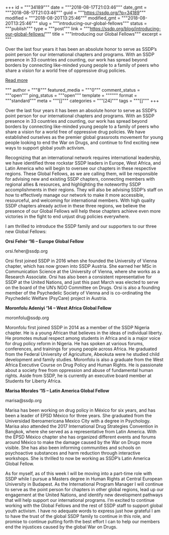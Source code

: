 +++
id = """34189"""
date = """2018-08-17T21:03:46"""
date_gmt = """2018-08-17T21:03:46"""
guid = """https://ssdp.org/?p=34189"""
modified = """2018-08-20T13:25:46"""
modified_gmt = """2018-08-20T13:25:46"""
slug = """introducing-our-global-fellows"""
status = """publish"""
type = """post"""
link = """https://ssdp.org/blog/introducing-our-global-fellows/"""
title = """Introducing our Global Fellows"""
excerpt = """<p>Over the last four years it has been an absolute honor to serve as SSDP’s point person for our international chapters and programs. With an SSDP presence in 33 countries and counting, our work has spread beyond borders by connecting like-minded young people to a family of peers who share a vision for a world free of oppressive drug policies.</p>
<div class="h10"></div>
<p><a class="more-link2 flat" href="https://ssdp.org/blog/introducing-our-global-fellows/">Read more</a></p>
"""
author = """8"""
featured_media = """0"""
comment_status = """open"""
ping_status = """open"""
template = """"""
format = """standard"""
meta = """[]"""
categories = """[24]"""
tags = """[]"""
+++
<p>Over the last four years it has been an absolute honor to serve as SSDP’s point person for our international chapters and programs. With an SSDP presence in 33 countries and counting, our work has spread beyond borders by connecting like-minded young people to a family of peers who share a vision for a world free of oppressive drug policies. We have established ourselves as the premier global grassroots movement for young people looking to end the War on Drugs, and continue to find exciting new ways to support global youth activism.</p>

<p>Recognizing that an international network requires international leadership, we have identified three rockstar SSDP leaders in Europe, West Africa, and Latin America who will begin to oversee our chapters in these respective regions. These Global Fellows, as we are calling them, will be responsible for advising new and existing SSDP chapters, connecting members with regional allies &#038; resources, and highlighting the noteworthy SSDP accomplishments in their regions. They will also be advising SSDP’s staff on how to effectively manage our network to make it more accessible, resourceful, and welcoming for international members. With high quality SSDP chapters already active in these three regions, we believe the presence of our Global Fellows will help these chapters achieve even more victories in the fight to end unjust drug policies everywhere. </p>

<p>I am thrilled to introduce the SSDP family and our supporters to our three new Global Fellows:</p>

<p><strong>Orsi Fehér ‘16 &#8211; Europe Global Fellow</strong></p>
<p>orsi.feher@ssdp.org</p> 
<p>Orsi first joined SSDP in 2016 when she founded the University of Vienna chapter, which has now grown into SSDP Austria. She earned her MSc in Communication Science at the University of Vienna, where she works as a Research Associate. Orsi has also been a consistent representative for SSDP at the United Nations, and just this past March was elected to serve on the board of the UN’s NGO Committee on Drugs. Orsi is also a founding member of the Psychedelic Society of Vienna and is co-ordinating the Psychedelic Welfare (PsyCare) project in Austria.</p>

<p><strong>Moronfolu Adeniyi ‘14 &#8211; West Africa Global Fellow</strong></p>
<p>moronfolu@ssdp.org </p>
<p>Moronfolu first joined SSDP in 2014 as a member of the SSDP Nigeria chapter. He is a young African that believes in the ideas of individual liberty. He promotes mutual respect among students in Africa and is a major voice for drug policy reform in Nigeria. He has spoken at various forums, conferences, and trainings for young people across Africa. He graduated from the Federal University of Agriculture, Abeokuta were he studied child development and family studies. Moronfolu is also a graduate from the West Africa Executive Course on Drug Policy and Human Rights. He is passionate about a society free from oppression and abuse of fundamental human rights. Aside from SSDP, he is currently an executive board member at Students for Liberty Africa.</p>

<p><strong>Marisa Morales ‘15 &#8211; Latin America Global Fellow</strong></p>
<p>marisa@ssdp.org</p>
<p>Marisa has been working on drug policy in México for six years, and has been a leader of EPSD México for three years. She graduated from the Universidad Iberoamericana Mexico City with a degree in Psychology. Marisa also attended the 2017 International Drug Strategies Convention in Bangkok, where she served as a representative from Latin America. With the EPSD México chapter she has organized different events and forums around México to make the damage caused by the War on Drugs more visible. She has also been informing communities and schools on psychoactive substances and harm reduction through interactive workshops. She is thrilled to now be working as SSDP&#8217;s Latin America Global Fellow. </p>

<p>As for myself, as of this week I will be moving into a part-time role with SSDP while I pursue a Masters degree in Human Rights at Central European University in Budapest. As the International Program Manager I will continue to serve as the point person for chapters in other global regions, lead up our engagement at the United Nations, and identify new development pathways that will help support our international programs. I’m excited to continue working with the Global Fellows and the rest of SSDP staff to support global youth activism. I have no adequate words to express just how grateful I am to have the trust of the global SSDP family to continue in this role, and promise to continue putting forth the best effort I can to help our members end the injustices caused by the global War on Drugs.</p>



